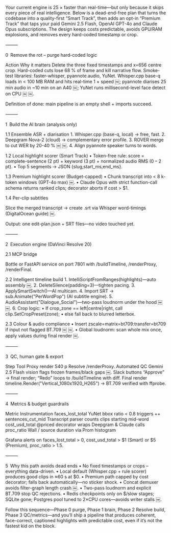 Your current engine is 25 × faster than real-time—but only because it skips every piece of real intelligence.
Below is a dead-end-free plan that turns the codebase into a quality-first “Smart Track”, then adds an opt-in “Premium Track” that taps your paid Gemini 2.5 Flash, OpenAI GPT-4o and Claude Opus subscriptions.  The design keeps costs predictable, avoids GPU/RAM explosions, and removes every hard-coded timestamp or crop.

⸻

0 Remove the rot – purge hard-coded logic

Action	Why it matters
Delete the three fixed timestamps and x=656 centre crop.	Hard-coded cuts lose 68 % of frame and kill narrative flow.
Smoke-test libraries: faster-whisper, pyannote.audio, YuNet.	Whisper.cpp base-q loads in < 100 MB RAM and hits real-time 1 × speed  ￼; pyannote diarises 25 min audio in ~10 min on an A40  ￼; YuNet runs millisecond-level face detect on CPU  ￼ ￼.

Definition of done: main pipeline is an empty shell + imports succeed.

⸻

1 Build the AI brain (analysis only)

1.1 Ensemble ASR + diarisation
	1.	Whisper.cpp (base-q, local) → free, fast.
	2.	Deepgram Nova-2 (cloud) → complementary error profile.
	3.	ROVER merge to cut WER by 20-40 %  ￼ ￼.
	4.	Align pyannote speaker turns to words.

1.2 Local highlight scorer (Smart Track)
	•	Token-free rule: score = complete-sentence (2 pt) + keyword (3 pt) + normalized audio RMS (0 – 2 pt).
	•	Top 5 segments → JSON {slug,start_ms,end_ms}.

1.3 Premium highlight scorer (Budget-capped)
	•	Chunk transcript into < 8 k-token windows (GPT-4o max)  ￼.
	•	Claude Opus with strict function-call schema returns ranked clips; decorator aborts if cost > $1.

1.4 Per-clip subtitles

Slice the merged transcript → create .srt via Whisper word-timings (DigitalOcean guide)  ￼.

Output: one edit-plan.json + SRT files—no video touched yet.

⸻

2 Execution engine (DaVinci Resolve 20)

2.1 MCP bridge

Bottle or FastAPI service on port 7801 with /buildTimeline, /renderProxy, /renderFinal.

2.2 Intelligent timeline build
	1.	IntelliScriptFromRanges(highlights)—auto assembly  ￼.
	2.	DeleteSilence(padding=3)—tighten pacing.
	3.	ApplySmartSwitch()—AI multicam.
	4.	Import SRT → sub.Animate("PerWordPop") (AI subtitle engine).
	5.	AudioAssistant("Dialogue_Social")—two-pass loudnorm under the hood  ￼ ￼.
	6.	Crop logic:
	•	If crop_zone == left|centre|right, call clip.SetCropPreset(zone);
	•	else fall back to blurred letterbox.

2.3 Colour & audio compliance
	•	Insert zscale=matrix=bt709:transfer=bt709 if input not flagged BT.709  ￼ ￼.
	•	Global loudnorm: scan whole mix once, apply values during final render  ￼.

⸻

3 QC, human gate & export

Step	Tool
Proxy render 540 p	Resolve /renderProxy.
Automated QC	Gemini 2.5 Flash vision flags frozen frames/black gaps  ￼.
Slack buttons	“Approve” → final render; “Redo” loops to /buildTimeline with diff.
Final render	timeline.Render("Vertical_1080x1920_H265") → BT.709 verified with ffprobe.


⸻

4 Metrics & budget guardrails

Metric	Instrumentation
faces_lost_total	YuNet bbox ratio < 0.8 triggers ++
sentences_cut_mid	Transcript parser counts clips starting mid-word
cost_usd_total	@priced decorator wraps Deepgram & Claude calls
proc_ratio	Wall / source duration via Prom histogram

Grafana alerts on faces_lost_total > 0, cost_usd_total > \$1 (Smart) or $5 (Premium), proc_ratio > 1.5.

⸻

5 Why this path avoids dead ends
	•	No fixed timestamps or crops – everything data-driven.
	•	Local default (Whisper.cpp + rule scorer) produces good clips in ≈60 s at $0.
	•	Premium path capped by cost decorator; falls back automatically—no sticker shock.
	•	Concat demuxer avoids filter-graph length crash  ￼.
	•	Two-pass loudnorm and explicit BT.709 stop QC rejections.
	•	Redis checkpoints only on $/slow stages; SQLite gone; Postgres pool tuned to 2×CPU cores—avoids writer stalls  ￼.

Follow this sequence—Phase 0 purge, Phase 1 brain, Phase 2 Resolve build, Phase 3 QC/metrics—and you’ll ship a pipeline that produces coherent, face-correct, captioned highlights with predictable cost, even if it’s not the fastest kid on the block.